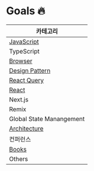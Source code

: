 # Goals 🔥

| 카테고리                                                                       |
| ------------------------------------------------------------------------------ |
| [JavaScript](https://github.com/taeyoungs/Goals/tree/main/javascript)          |
| TypeScript                                                                     |
| [Browser](https://github.com/taeyoungs/Goals/tree/main/broswer)                |
| [Design Pattern](https://github.com/taeyoungs/Goals/tree/main/design-patterns) |
| [React Query](https://github.com/taeyoungs/Goals/tree/main/react-query)        |
| [React](https://github.com/taeyoungs/Goals/tree/main/react)                    |
| Next.js                                                                        |
| Remix                                                                          |
| Global State Manangement                                                       |
| [Architecture](https://github.com/taeyoungs/Goals/tree/main/architecture)      |
| 컨퍼런스                                                                       |
| [Books](https://github.com/taeyoungs/Goals/tree/main/books)                    |
| Others                                                                         |
